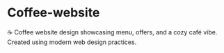# Coffee-website
☕ Coffee website design showcasing menu, offers, and a cozy café vibe. Created using modern web design practices.
